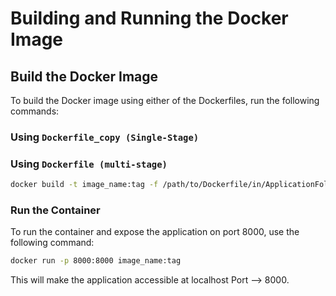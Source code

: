 # Building and Running the Docker Image

## Build the Docker Image

To build the Docker image using either of the Dockerfiles, run the following commands:
### Using `Dockerfile_copy (Single-Stage)`

### Using `Dockerfile (multi-stage)`
```bash
docker build -t image_name:tag -f /path/to/Dockerfile/in/ApplicationFolder
```
### Run the Container
To run the container and expose the application on port 8000, use the following command:
```bash
docker run -p 8000:8000 image_name:tag
```
This will make the application accessible at localhost Port --> 8000.
